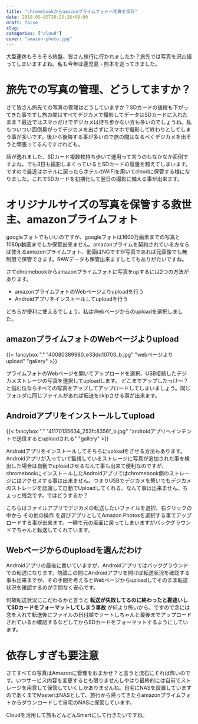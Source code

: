 ```yaml
---
title: "chromebookからamazonプライムフォトへ写真を保存"
date: 2018-05-05T20:25:26+09:00
draft: false
slug: 
categories: ["cloud"]
cover: "amazon-photo.jpg"
---
```

大型連休もそろそろ終盤、皆さん旅行に行かれましたか？旅先では写真を沢山撮ってしまいますよね。私も今年は鹿児島・熊本を巡ってきました。

# 旅先での写真の管理、どうしてますか？
さて皆さん旅先での写真の管理はどうしていますか？SDカードの値段も下がってきた事ですし旅の間はすべてデジカメで撮影してデータはSDカードに入れたまま？最近ではスマホだけでデジカメは持ち歩かない方も多いのでしょうね。私もついつい面倒臭がってデジカメを出さずにスマホで撮影して終わりとしてしまう事が多いです。後から後悔する事が多いので旅の間はなるべくデジカメを出そうと頑張ってるんですけれども。

話が逸れました、SDカード複数枚持ち歩いて運用って言うのもなかなか面倒ですよね。でも3日も撮影しまくっているとSDカードの容量を超えてしまいます。ですので最近はホテルに戻ったらホテルのWiFiを用いてcloudに保管する様になりました。これでSDカードを初期化して翌日の撮影に備える事が出来ます。

# オリジナルサイズの写真を保管する救世主、amazonプライムフォト
googleフォトでもいいのですが、googleフォトは1600万画素までの写真と1080p動画までしか保管出来ません。amazonプライムを契約されている方ならば使えるamazonプライムフォト、動画はNGですが写真であれば元画像でも無制限で保管できます。RAWデータも保管出来ますしとてもありがたいですね。

さてchromebookからamazonプライムフォトに写真をupするには2つの方法があります。

 - amazonプライムフォトのWebページよりuploadを行う
 - Androidアプリをインストールしてuploadを行う

どちらが便利に使えるでしょう。私はWebページからのuploadを選択しました。

## amazonプライムフォトのWebページよりupload

{{< fancybox "." "40080389980_e33dd10703_b.jpg" "webページよりupload" "gallery" >}}

プライムフォトのWebページを開いてアップロードを選択、USB接続したデジカメストレージの写真を選択してuploadします。 どこまでアップしたっけ〜？ と悩む位ならすべての写真をアップしてアップロードしてしまいましょう。同じフォルダに同じファイルがあれば転送をskipさせる事が出来ます。


## Androidアプリをインストールしてupload

{{< fancybox "." "41170135634_253fc8356f_b.jpg" "androidアプリへインテントで送信するとuploadされる" "gallery" >}}


Androidアプリをインストールしてそちらにuploadをさせる方法もあります。Androidアプリが入っていて監視しているストレージに写真が追加された事を検出した場合は自動でuploadさせるなんて事も出来て便利なのですが、chromebookにインストールしたAndroidアプリではchromebook側のストレージにはアクセスする事は出来ません。つまりUSBでデジカメを繋いでもデジカメのストレージを認識して自動でUploadしてくれる、なんて事は出来ません。ちょっと残念です。ではどうするか？

こちらはファイルアプリでデジカメの転送したいファイルを選択、右クリックの中から その他の操作 を選びアプリとしてAmazon Photosを選択する事でアップロードする事が出来ます。一瞬で元の画面に戻ってしまいますがバックグラウンドでちゃんと転送してくれています。

## Webページからのuploadを選んだわけ

Androidアプリの最後に書いていますが、Androidアプリではバックグラウンドでの転送になります。勿論この間にAndroidアプリを開けば転送状況を確認する事も出来ますが、その手間を考えるとWebページからuploadしてそのまま転送状況を確認するのが手間なく安心です。

何故転送状況にこだわるかと言うと **転送が失敗してるのに終わったと勘違いしてSDカードをフォーマットしてしまう事故** が何より怖いから。ですので念には念を入れて転送後にファイルの日付順でソートしちゃんと最後までアップロードされているか確認するなどしてからSDカードをフォーマットするようにしています。

# 依存しすぎも要注意
さてすべての写真はAmazonに管理をおまかせ？と言うと流石にそれは怖いのです。いつサービス内容を変更するとも限りませんしやはり最終的には自前でストレージを用意して保管していくしかありませんね。自宅にNASを設置していますのであくまでMasterはNASとして、旅行から帰ってきたらamazonプライムフォトからダウンロードして自宅のNASに保管しています。

Cloudを活用して旅もどんどんSmartにして行きたいですね。

